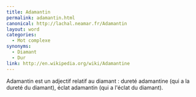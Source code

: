 ```yaml
---
title: Adamantin
permalink: adamantin.html
canonical: http://lachal.neamar.fr/Adamantin
layout: word
categories:
  - Mot complexe
synonyms:
  - Diamant
  - Dur
link: http://en.wikipedia.org/wiki/Adamantine
---
```


Adamantin est un adjectif relatif au diamant : dureté adamantine (qui a la dureté du diamant), éclat adamantin (qui a l'éclat du diamant).

